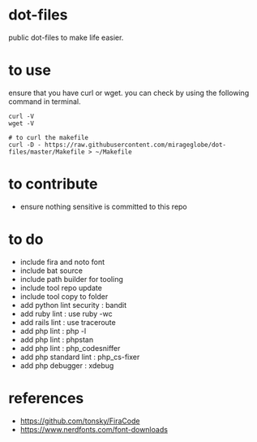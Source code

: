 # dot-files

public dot-files to make life easier. 

# to use

ensure that you have curl or wget. you can check by using the following command in terminal.

```
curl -V
wget -V
```

```
# to curl the makefile
curl -D - https://raw.githubusercontent.com/mirageglobe/dot-files/master/Makefile > ~/Makefile
```

# to contribute

- ensure nothing sensitive is committed to this repo

# to do

- include fira and noto font
- include bat source
- include path builder for tooling
- include tool repo update
- include tool copy to folder
- add python lint security : bandit
- add ruby lint : use ruby -wc
- add rails lint : use traceroute
- add php lint : php -l
- add php lint : phpstan
- add php lint : php_codesniffer
- add php standard lint : php_cs-fixer
- add php debugger : xdebug

# references

- https://github.com/tonsky/FiraCode
- https://www.nerdfonts.com/font-downloads
